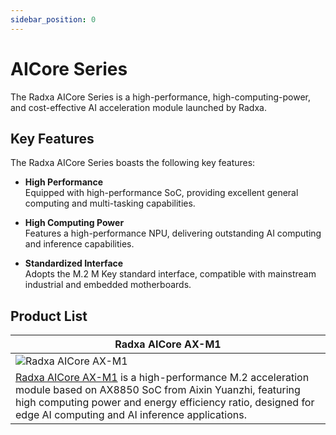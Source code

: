```yaml
---
sidebar_position: 0
---
```


# AICore Series

The Radxa AICore Series is a high-performance, high-computing-power, and cost-effective AI acceleration module launched by Radxa.

## Key Features

The Radxa AICore Series boasts the following key features:

- **High Performance**  
  Equipped with high-performance SoC, providing excellent general computing and multi-tasking capabilities.

- **High Computing Power**  
  Features a high-performance NPU, delivering outstanding AI computing and inference capabilities.

- **Standardized Interface**  
  Adopts the M.2 M Key standard interface, compatible with mainstream industrial and embedded motherboards.

## Product List

| Radxa AICore AX-M1                                                                                                                                                                                                                                            |
| ------------------------------------------------------------------------------------------------------------------------------------------------------------------------------------------------------------------------------------------------------------- |
| ![Radxa AICore AX-M1](/img/aicore-ax-m1/aicore_ax_m1_top.webp)                                                                                                                                                                                                |
| [Radxa AICore AX-M1](/aicore/ax-m1/README.md) is a high-performance M.2 acceleration module based on AX8850 SoC from Aixin Yuanzhi, featuring high computing power and energy efficiency ratio, designed for edge AI computing and AI inference applications. |
